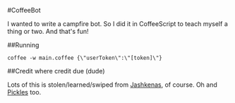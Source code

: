 #CoffeeBot

I wanted to write a campfire bot.  So I did it in CoffeeScript to teach myself a thing or two.  And that's fun!


##Running

	coffee -w main.coffee {\"userToken\":\"[token]\"}


##Credit where credit due (dude)

Lots of this is stolen/learned/swiped from [Jashkenas](https://github.com/jashkenas/coffee-script-tmbundle), of course.  Oh and [Pickles](https://github.com/tombell/pickles/tree/master/src) too.